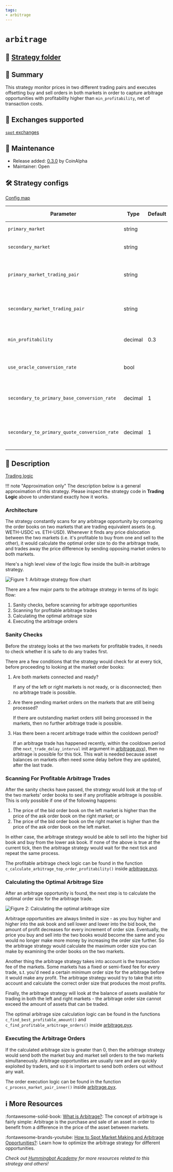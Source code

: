 ```yaml
---
tags:
- arbitrage
---
```


# `arbitrage`

## 📁 [Strategy folder](https://github.com/hummingbot/hummingbot/tree/master/hummingbot/strategy/arbitrage)

## 📝 Summary

This strategy monitor prices in two different trading pairs and executes offsetting buy and sell orders in both markets in order to capture arbitrage opportunities with profitability higher than `min_profitability`, net of transaction costs.

## 🏦 Exchanges supported

[`spot` exchanges](/exchanges/spot)

## 👷 Maintenance

* Release added: [0.3.0](/release-notes/0.3.0/) by CoinAlpha
* Maintainer: Open

## 🛠️ Strategy configs

[Config map](https://github.com/hummingbot/hummingbot/blob/master/hummingbot/strategy/arbitrage/arbitrage_config_map.py)

| Parameter                    | Type        | Default     | Prompt New? | Prompt                                                 |
|------------------------------|-------------|-------------|-------------|--------------------------------------------------------|
| `primary_market` | string | | True | Enter your primary spot connector |
| `secondary_market` | string | | True | Enter your secondary spot connector |
| `primary_market_trading_pair` | string | | True | Enter the token trading pair you would like to trade on [primary_market] |
| `secondary_market_trading_pair` | string | | True | Enter the token trading pair you would like to trade on [secondary_market] |
| `min_profitability` | decimal | 0.3 | True | What is the minimum profitability for you to make a trade? |
| `use_oracle_conversion_rate` | bool | | True | Do you want to use rate oracle on unmatched trading pairs? |
| `secondary_to_primary_base_conversion_rate` | decimal | 1 | False | Enter conversion rate for secondary quote asset value to primary base asset value |
| `secondary_to_primary_quote_conversion_rate` | decimal | 1 | False | Enter conversion rate for secondary quote asset value to primary quote asset value |

## 📓 Description

[Trading logic](https://github.com/hummingbot/hummingbot/blob/master/hummingbot/strategy/arbitrage/arbitrage.pyx)

!!! note "Approximation only"
    The description below is a general approximation of this strategy. Please inspect the strategy code in **Trading Logic** above to understand exactly how it works.

### Architecture

The strategy constantly scans for any arbitrage opportunity by comparing the order books on two markets that are trading equivalent assets (e.g. WETH-USDC vs. ETH-USD). Whenever it finds any price dislocation between the two markets (i.e. it's profitable to buy from one and sell to the other), it would calculate the optimal order size to do the arbitrage trade, and trades away the price difference by sending opposing market orders to both markets.

Here's a high level view of the logic flow inside the built-in arbitrage strategy.

![Figure 1: Arbitrage strategy flow chart](/assets/img/arbitrage-flowchart-1.svg)

There are a few major parts to the arbitrage strategy in terms of its logic flow:

 1. Sanity checks, before scanning for arbitrage opportunities
 2. Scanning for profitable arbitrage trades
 3. Calculating the optimal arbitrage size
 4. Executing the arbitrage orders

### Sanity Checks

Before the strategy looks at the two markets for profitable trades, it needs to check whether it is safe to do any trades first.

There are a few conditions that the strategy would check for at every tick, before proceeding to looking at the market order books:

 1. Are both markets connected and ready?
 
    If any of the left or right markets is not ready, or is disconnected; then no arbitrage trade is possible.
 
 2. Are there pending market orders on the markets that are still being processed?

    If there are outstanding market orders still being processed in the markets, then no further arbitrage trade is possible.
 
 3. Has there been a recent arbitrage trade within the cooldown period?

    If an arbitrage trade has happened recently, within the cooldown period (the `next_trade_delay_interval` init argument in [arbitrage.pyx](https://github.com/hummingbot/hummingbot/blob/master/hummingbot/strategy/arbitrage/arbitrage.pyx)), then no arbitrage is possible for this tick. This wait is needed because asset balances on markets often need some delay before they are updated, after the last trade.

### Scanning For Profitable Arbitrage Trades

After the sanity checks have passed, the strategy would look at the top of the two markets' order books to see if any profitable arbitrage is possible. This is only possible if one of the following happens:

 1. The price of the bid order book on the left market is higher than the price of the ask order book on the right market; or
 2. The price of the bid order book on the right market is higher than the price of the ask order book on the left market.

In either case, the arbitrage strategy would be able to sell into the higher bid book and buy from the lower ask book. If none of the above is true at the current tick, then the arbitrage strategy would wait for the next tick and repeat the same process.

The profitable arbitrage check logic can be found in the function `c_calculate_arbitrage_top_order_profitability()` inside [arbitrage.pyx](https://github.com/hummingbot/hummingbot/blob/master/hummingbot/strategy/arbitrage/arbitrage.pyx).

### Calculating the Optimal Arbitrage Size

After an arbitrage opportunity is found, the next step is to calculate the optimal order size for the arbitrage trade.

![Figure 2: Calculating the optimal arbitrage size](/assets/img/arbitrage-flowchart-2.svg)

Arbitrage opportunities are always limited in size - as you buy higher and higher into the ask book and sell lower and lower into the bid book, the amount of profit decreases for every increment of order size. Eventually, the price you buy and sell into the two books would become the same and you would no longer make more money by increasing the order size further. So the arbitrage strategy would calculate the maximum order size you can make by examining the order books on the two markets.

Another thing the arbitrage strategy takes into account is the transaction fee of the markets. Some markets has a fixed or semi-fixed fee for every trade, s.t. you'd need a certain minimum order size for the arbitrage before it would make any profit. The arbitrage strategy would try to take that into account and calculate the correct order size that produces the most profits.

Finally, the arbitrage strategy will look at the balance of assets available for trading in both the left and right markets - the arbitrage order size cannot exceed the amount of assets that can be traded.

The optimal arbitrage size calculation logic can be found in the functions `c_find_best_profitable_amount()` and `c_find_profitable_arbitrage_orders()` inside [arbitrage.pyx](https://github.com/hummingbot/hummingbot/blob/master/hummingbot/strategy/arbitrage/arbitrage.pyx).

### Executing the Arbitrage Orders

If the calculated arbitrage size is greater than 0, then the arbitrage strategy would send both the market buy and market sell orders to the two markets simultaneously. Arbitrage opportunities are usually rare and are quickly exploited by traders, and so it is important to send both orders out without any wait.

The order execution logic can be found in the function `c_process_market_pair_inner()` inside [arbitrage.pyx](https://github.com/hummingbot/hummingbot/blob/master/hummingbot/strategy/arbitrage/arbitrage.pyx).


## ℹ️ More Resources

:fontawesome-solid-book: [What is Arbitrage?](https://hummingbot.io/en/blog/2020-09-what-is-arbitrage/): The concept of arbitrage is fairly simple: Arbitrage is the purchase and sale of an asset in order to benefit from a difference in the price of the asset between markets.

:fontawesome-brands-youtube: [How to Spot Market Making and Arbitrage Opportunities?](https://www.youtube.com/watch?v=szAm_2ssXCU): Learn how to optimize the arbitrage strategy for different opportunities.

*Check out [Hummingbot Academy](https://hummingbot.io/en/academy) for more resources related to this strategy and others!*
